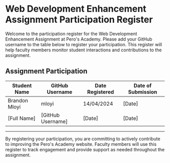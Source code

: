 # Web Development Enhancement Assignment Participation Register

Welcome to the participation register for the Web Development Enhancement Assignment at Pero's Academy. Please add your GitHub username to the table below to register your participation. This register will help faculty members monitor student interactions and contributions to the assignment.

## Assignment Participation

| Student Name          | GitHub Username      | Date Registered  | Date of Submission |
|-----------------------|----------------------|------------------|--------------------|
| Brandon Mloyi         |  mloyi               | 14/04/2024       | [Date]             |
| [Full Name]           | [GitHub Username]    | [Date]           | [Date]             |

---

By registering your participation, you are committing to actively contribute to improving the Pero's Academy website. Faculty members will use this register to track engagement and provide support as needed throughout the assignment.
